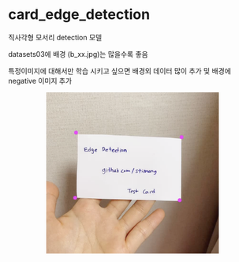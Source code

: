 # card_edge_detection
직사각형 모서리 detection 모델

datasets03에 배경 (b_xx.jpg)는 많을수록 좋음

특정이미지에 대해서만 학습 시키고 싶으면 배경외 데이터 많이 추가 및 배경에 negative 이미지 추가




<p align="center">
  <img src="https://github.com/stimong/card_edge_detection/blob/main/s01.png" width="350" title="hover text">
</p>

